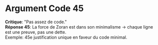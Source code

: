 # Argument Code 45
**Critique**: "Pas assez de code."  
**Réponse 45**: La force de Zoran est dans son minimalisme → chaque ligne est une preuve, pas une dette.  
Exemple: 45e justification unique en faveur du code minimal.
